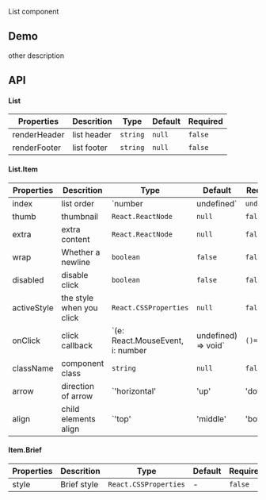 List component

## Demo

other description

## API

#### List

| Properties   | Descrition  | Type     | Default | Required |
| ------------ | ----------- | -------- | ------- | -------- |
| renderHeader | list header | `string` | `null`  | `false`  |
| renderFooter | list footer | `string` | `null`  | `false`  |

#### List.Item

| Properties | Descrition | Type | Default | Required |
| --- | --- | --- | --- | --- |
| index | list order | `number | undefined` | `undefined` | `false` |
| thumb | thumbnail | `React.ReactNode` | `null` | `false` |
| extra | extra content | `React.ReactNode` | `null` | `false` |
| wrap | Whether a newline | `boolean` | `false` | `false` |
| disabled | disable click | `boolean` | `false` | `false` |
| activeStyle | the style when you click | `React.CSSProperties` | `null` | `false` |
| onClick | click callback | `(e: React.MouseEvent, i: number | undefined) => void` | `()=>void` | `false` |
| className | component class | `string` | `null` | `false` |
| arrow | direction of arrow | `'horizontal' | 'up' | 'down' | 'empty'` | `horizontal` | `false` |
| align | child elements align | `'top' | 'middle' | 'bottom'` | `middle` | `false` |

#### Item.Brief

| Properties | Descrition  | Type                  | Default | Required |
| ---------- | ----------- | --------------------- | ------- | -------- |
| style      | Brief style | `React.CSSProperties` | -       | `false`  |
